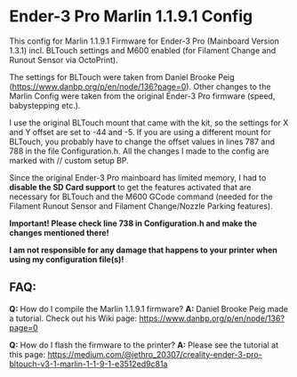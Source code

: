 # Ender-3 Pro Marlin 1.1.9.1 Config
This config for Marlin 1.1.9.1 Firmware for Ender-3 Pro (Mainboard Version 1.3.1) incl. BLTouch settings and M600 enabled (for Filament Change and Runout Sensor via OctoPrint).

The settings for BLTouch were taken from Daniel Brooke Peig (https://www.danbp.org/p/en/node/136?page=0). Other changes to the Marlin Config were taken from the original Ender-3 Pro firmware (speed, babystepping etc.). 

I use the original BLTouch mount that came with the kit, so the settings for X and Y offset are set to -44 and -5. If you are using a different mount for BLTouch, you probably have to change the offset values in lines 787 and 788 in the file Configuration.h. All the changes I made to the config are marked with // custom setup BP.

Since the original Ender-3 Pro mainboard has limited memory, I had to **disable the SD Card support** to get the features activated that are necessary for BLTouch and the M600 GCode command (needed for the Filament Runout Sensor and Filament Change/Nozzle Parking features).

**Important! Please check line 738 in Configuration.h and make the changes mentioned there!**

**I am not responsible for any damage that happens to your printer when using my configuration file(s)!**

## FAQ:
**Q:**
How do I compile the Marlin 1.1.9.1 firmware?
**A:**
Daniel Brooke Peig made a tutorial. Check out his Wiki page: https://www.danbp.org/p/en/node/136?page=0

**Q:**
How do I flash the firmware to the printer?
**A:**
Please see the tutorial at this page: https://medium.com/@jethro_20307/creality-ender-3-pro-bltouch-v3-1-marlin-1-1-9-1-e3512ed9c81a

